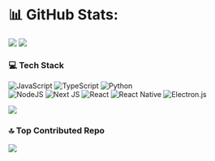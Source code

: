 # 📊 GitHub Stats:

<p align="left">
  <img src="https://github-readme-stats.vercel.app/api?username=khsily&theme=transparent&hide_border=false&include_all_commits=true&count_private=false" />
  <img src="https://github-readme-streak-stats.herokuapp.com/?user=khsily&theme=transparent&hide_border=false" />  
</p>

### 💻 Tech Stack
![JavaScript](https://img.shields.io/badge/javascript-%23323330.svg?style=for-the-badge&logo=javascript&logoColor=%23F7DF1E) 
![TypeScript](https://img.shields.io/badge/typescript-%23007ACC.svg?style=for-the-badge&logo=typescript&logoColor=white) 
![Python](https://img.shields.io/badge/python-3670A0?style=for-the-badge&logo=python&logoColor=ffdd54) <br/>
![NodeJS](https://img.shields.io/badge/node.js-6DA55F?style=for-the-badge&logo=node.js&logoColor=white) 
![Next JS](https://img.shields.io/badge/Next-black?style=for-the-badge&logo=next.js&logoColor=white) 
![React](https://img.shields.io/badge/react-%2320232a.svg?style=for-the-badge&logo=react&logoColor=%2361DAFB)
![React Native](https://img.shields.io/badge/react_native-%2320232a.svg?style=for-the-badge&logo=react&logoColor=%2361DAFB) 
![Electron.js](https://img.shields.io/badge/Electron-191970?style=for-the-badge&logo=Electron&logoColor=white)

<img src="https://github-readme-stats.vercel.app/api/top-langs/?username=khsily&theme=transparent&hide_border=false&include_all_commits=true&count_private=true&layout=compact&hide=python,jupyter%20notebook&line_height=30" />

### 🔝 Top Contributed Repo

<img src="https://github-contributor-stats.vercel.app/api?username=khsily&limit=4&theme=transparent&combine_all_yearly_contributions=true&hide_title=true&line_height=30" />

